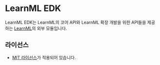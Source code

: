 # LearnML EDK
LearnML EDK는 LearnML의 코어 API와 LearnML 확장 개발을 위한 API들을 제공하는 [LearnML](https://github.com/kmc7468/LearnML)의 외부 모듈입니다.

## 라이선스
- [MIT 라이선스](https://github.com/kmc7468/LearnML_EDK/blob/master/LICENSE)가 적용되어 있습니다.